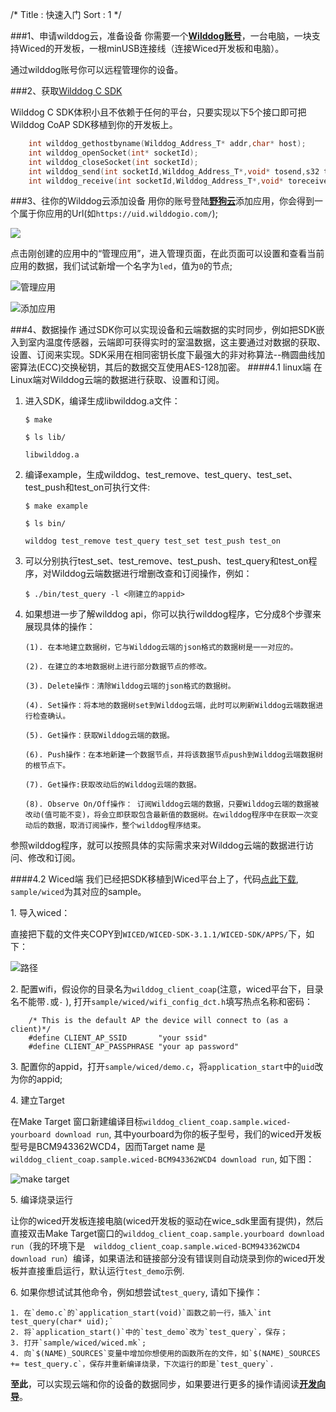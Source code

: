 /*
Title : 快速入门
Sort : 1
*/


###1、申请wilddog云，准备设备
你需要一个[**Wilddog账号**](https://www.wilddog.com/account/login)，一台电脑，一块支持Wiced的开发板，一根minUSB连接线（连接Wiced开发板和电脑）。

通过wilddog账号你可以远程管理你的设备。

###2、获取[Wilddog C SDK](https://cdn.wilddog.com/c/client/0.4.1/wilddog.0.4.1.tar.gz)

Wilddog C SDK体积小且不依赖于任何的平台，只要实现以下5个接口即可把Wilddog CoAP SDK移植到你的开发板上。

```c
	int wilddog_gethostbyname(Wilddog_Address_T* addr,char* host);
	int wilddog_openSocket(int* socketId);
	int wilddog_closeSocket(int socketId);
	int wilddog_send(int socketId,Wilddog_Address_T*,void* tosend,s32 tosendLength);
	int wilddog_receive(int socketId,Wilddog_Address_T*,void* toreceive,s32 toreceiveLength, s32 timeout);
```
###3、往你的Wilddog云添加设备
用你的账号登陆[**野狗云**](https://www.wilddog.com/account/login)添加应用，你会得到一个属于你应用的Url(如`https://uid.wilddogio.com/`);

![](https://cdn.wilddog.com/z/iot/images/quickstart_3_1.png)

点击刚创建的应用中的“管理应用”，进入管理页面，在此页面可以设置和查看当前应用的数据，我们试试新增一个名字为`led`，值为`0`的节点;

![管理应用](https://cdn.wilddog.com/z/iot/images/quickstart_3_2.png)

![添加应用](https://cdn.wilddog.com/z/iot/images/quickstart_3_3.png)
	    
###4、数据操作
通过SDK你可以实现设备和云端数据的实时同步，例如把SDK嵌入到室内温度传感器，云端即可获得实时的室温数据，这主要通过对数据的获取、设置、订阅来实现。SDK采用在相同密钥长度下最强大的非对称算法--椭圆曲线加密算法(ECC)交换秘钥，其后的数据交互使用AES-128加密。
####4.1 linux端
在Linux端对Wilddog云端的数据进行获取、设置和订阅。

1.  进入SDK，编译生成libwilddog.a文件：

		$ make

		$ ls lib/

		libwilddog.a


2.  编译example，生成wilddog、test\_remove、test\_query、test\_set、test\_push和test\_on可执行文件:

		$ make example

		$ ls bin/

		wilddog test_remove test_query test_set test_push test_on

3.  可以分别执行test\_set、test\_remove、test\_push、test\_query和test\_on程序，对Wilddog云端数据进行增删改查和订阅操作，例如：

		$ ./bin/test_query -l <刚建立的appid>

4.  如果想进一步了解wilddog api，你可以执行wilddog程序，它分成8个步骤来展现具体的操作：

   		(1). 在本地建立数据树，它与Wilddog云端的json格式的数据树是一一对应的。		

   		(2). 在建立的本地数据树上进行部分数据节点的修改。

   		(3). Delete操作：清除Wilddog云端的json格式的数据树。 	

   		(4). Set操作：将本地的数据树set到Wilddog云端，此时可以刷新Wilddog云端数据进行检查确认。

   		(5). Get操作：获取Wilddog云端的数据。

   		(6). Push操作：在本地新建一个数据节点，并将该数据节点push到Wilddog云端数据树的根节点下。

   		(7). Get操作:获取改动后的Wilddog云端的数据。

   		(8). Observe On/Off操作： 订阅Wilddog云端的数据，只要Wilddog云端的数据被改动(值可能不变)，将会立即获取包含最新值的数据树。在wilddog程序中在获取一次变动后的数据，取消订阅操作，整个wilddog程序结束。


参照wilddog程序，就可以按照具体的实际需求来对Wilddog云端的数据进行访问、修改和订阅。


####4.2 Wiced端
我们已经把SDK移植到Wiced平台上了，代码[点此下载](https://cdn.wilddog.com/c/client/0.4.1/wilddog.0.4.1.tar.gz), `sample/wiced`为其对应的sample。

1\.	导入wiced：

直接把下载的文件夹COPY到`WICED/WICED-SDK-3.1.1/WICED-SDK/APPS/`下，如下：

![路径](https://cdn.wilddog.com/z/iot/images/quickstart_3_4.png)

2\.	配置wifi，假设你的目录名为`wilddog_client_coap`(注意，wiced平台下，目录名不能带`.`或`-` ), 打开`sample/wiced/wifi_config_dct.h`填写热点名称和密码：

		/* This is the default AP the device will connect to (as a client)*/
		#define CLIENT_AP_SSID       "your ssid"
		#define CLIENT_AP_PASSPHRASE "your ap password"

3\. 配置你的appid，打开`sample/wiced/demo.c`，将`application_start`中的`uid`改为你的appid;

4\.	建立Target

在Make Target 窗口新建编译目标`wilddog_client_coap.sample.wiced-yourboard download run`, 其中yourboard为你的板子型号，我们的wiced开发板型号是BCM943362WCD4，因而Target name 是 `wilddog_client_coap.sample.wiced-BCM943362WCD4 download run`, 如下图：

![make target](https://cdn.wilddog.com/z/iot/images/quickstart_3_5.png)


5\.	编译烧录运行

让你的wiced开发板连接电脑(wiced开发板的驱动在wice_sdk里面有提供)，然后直接双击Make Target窗口的`wilddog_client_coap.sample.yourboard download run`（我的环境下是`	wilddog_client_coap.sample.wiced-BCM943362WCD4 download run`）编译，如果语法和链接部分没有错误则自动烧录到你的wiced开发板并直接重启运行，默认运行`test_demo`示例.
	
6\.	如果你想试试其他命令，例如想尝试`test_query`, 请如下操作：

	1. 在`demo.c`的`application_start(void)`函数之前一行，插入`int test_query(char* uid);`
	2. 将`application_start()`中的`test_demo`改为`test_query`，保存；
	3. 打开`sample/wiced/wiced.mk`;
	4. 向`$(NAME)_SOURCES`变量中增加你想使用的函数所在的文件，如`$(NAME)_SOURCES += test_query.c`，保存并重新编译烧录，下次运行的即是`test_query`.

**至此**，可以实现云端和你的设备的数据同步，如果要进行更多的操作请阅读[**开发向导**](https://z.wilddog.com/device/guide)。





